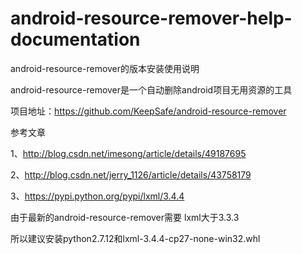 # android-resource-remover-help-documentation
android-resource-remover的版本安装使用说明

android-resource-remover是一个自动删除android项目无用资源的工具

项目地址：https://github.com/KeepSafe/android-resource-remover

参考文章

1、http://blog.csdn.net/imesong/article/details/49187695

2、http://blog.csdn.net/jerry_1126/article/details/43758179

3、https://pypi.python.org/pypi/lxml/3.4.4

由于最新的android-resource-remover需要 lxml大于3.3.3

所以建议安装python2.7.12和lxml-3.4.4-cp27-none-win32.whl
